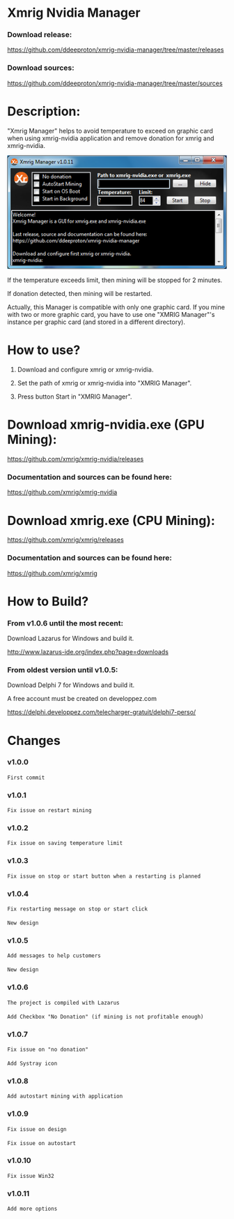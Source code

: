 


# Xmrig Nvidia Manager

### Download release:

https://github.com/ddeeproton/xmrig-nvidia-manager/tree/master/releases

### Download sources:

https://github.com/ddeeproton/xmrig-nvidia-manager/tree/master/sources

# Description: 

"Xmrig Manager" helps to avoid temperature to exceed on graphic card when using xmrig-nvidia application and remove donation for xmrig and xmrig-nvidia. 

![](preview.png)

If the temperature exceeds limit, then mining will be stopped for 2 minutes. 

If donation detected, then mining will be restarted. 

Actually, this Manager is compatible with only one graphic card. If you mine with two or more graphic card, you have to use one "XMRIG Manager"'s instance per graphic card (and stored in a different directory). 

# How to use?

1. Download and configure xmrig or xmrig-nvidia.

2. Set the path of xmrig or xmrig-nvidia into "XMRIG Manager".

3. Press button Start in "XMRIG Manager".

# Download xmrig-nvidia.exe (GPU Mining): 

https://github.com/xmrig/xmrig-nvidia/releases

### Documentation and sources can be found here:

https://github.com/xmrig/xmrig-nvidia

# Download xmrig.exe (CPU Mining): 

https://github.com/xmrig/xmrig/releases

### Documentation and sources can be found here:

https://github.com/xmrig/xmrig

# How to Build? 

### From v1.0.6 until the most recent:

Download Lazarus for Windows and build it. 

http://www.lazarus-ide.org/index.php?page=downloads

### From oldest version until v1.0.5:

Download Delphi 7 for Windows and build it.

A free account must be created on developpez.com

https://delphi.developpez.com/telecharger-gratuit/delphi7-perso/

# Changes

### v1.0.0 
	First commit
	
### v1.0.1
	Fix issue on restart mining
	
### v1.0.2
	Fix issue on saving temperature limit

### v1.0.3
	Fix issue on stop or start button when a restarting is planned

### v1.0.4
	Fix restarting message on stop or start click 
	
	New design
	
### v1.0.5
	Add messages to help customers

	New design
	
### v1.0.6
	The project is compiled with Lazarus
	
	Add Checkbox "No Donation" (if mining is not profitable enough)

### v1.0.7
	Fix issue on "no donation"
	
	Add Systray icon

### v1.0.8
	Add autostart mining with application
	
### v1.0.9
	Fix issue on design
	
	Fix issue on autostart
	
### v1.0.10
	Fix issue Win32
	
### v1.0.11
	Add more options